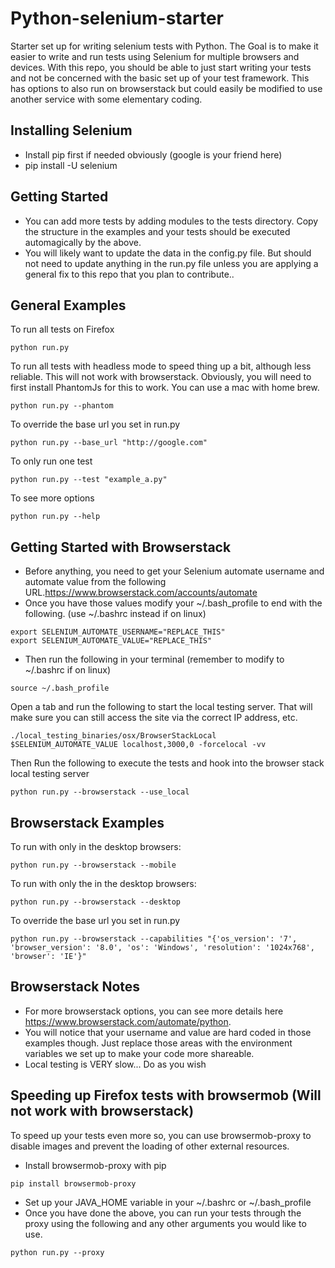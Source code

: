 Python-selenium-starter
=========
Starter set up for writing selenium tests with Python. The Goal is to make it easier to write and run tests
using Selenium for multiple browsers and devices. With this repo, you should be able to just start writing your tests
and not be concerned with the basic set up of your test framework. This has options to also run on browserstack but could easily be modified to use another service with some elementary coding.

Installing Selenium
----------
- Install pip first if needed obviously (google is your friend here)
- pip install -U selenium


Getting Started
-----------
- You can add more tests by adding modules to the tests directory. Copy the structure in the examples and your tests
should be executed automagically by the above.
- You will likely want to update the data in the config.py file. But should not need to update anything in the
run.py file unless you are applying a general fix to this repo that you plan to contribute..

General Examples
---------
To run all tests on Firefox
```
python run.py
```
To run all tests with headless mode to speed thing up a bit, although less reliable. This will not work with browserstack. Obviously, you will need to first install PhantomJs for this to work. You can use a mac with home brew.
```
python run.py --phantom
```
To override the base url you set in run.py
```
python run.py --base_url "http://google.com"
````
To only run one test
```
python run.py --test "example_a.py"
````
To see more options
```
python run.py --help
```

Getting Started with Browserstack
----------
- Before anything, you need to get your Selenium automate username and automate value from the following URL.https://www.browserstack.com/accounts/automate
- Once you have those values modify your ~/.bash_profile to end with the following. (use ~/.bashrc instead if on linux)
```
export SELENIUM_AUTOMATE_USERNAME="REPLACE_THIS"
export SELENIUM_AUTOMATE_VALUE="REPLACE_THIS"
```
- Then run the following in your terminal (remember to modify to ~/.bashrc if on linux)
```
source ~/.bash_profile
```

Open a tab and run the following to start the local testing server. That will make sure you can still access the site via the correct IP address, etc.
```
./local_testing_binaries/osx/BrowserStackLocal $SELENIUM_AUTOMATE_VALUE localhost,3000,0 -forcelocal -vv
```
Then Run the following to execute the tests and hook into the browser stack local testing server
```
python run.py --browserstack --use_local
```

Browserstack Examples
--------
To run with only in the desktop browsers:
```
python run.py --browserstack --mobile
```
To run with only the in the desktop browsers:
```
python run.py --browserstack --desktop
```
To override the base url you set in run.py
```
python run.py --browserstack --capabilities "{'os_version': '7', 'browser_version': '8.0', 'os': 'Windows', 'resolution': '1024x768', 'browser': 'IE'}"
````

Browserstack Notes
----------
- For more browserstack options, you can see more details here https://www.browserstack.com/automate/python.
- You will notice that your username and value are hard coded in those examples though. Just replace those areas with the environment variables we set up to make your code more shareable.
- Local testing is VERY slow... Do as you wish


Speeding up Firefox tests with browsermob (Will not work with browserstack)
-----------
To speed up your tests even more so, you can use browsermob-proxy to disable images and prevent the loading of other external resources.
- Install browsermob-proxy with pip
```
pip install browsermob-proxy
```
- Set up your JAVA_HOME variable in your ~/.bashrc or ~/.bash_profile
- Once you have done the above, you can run your tests through the proxy using the following and any other arguments you would like to use.
```
python run.py --proxy
```
